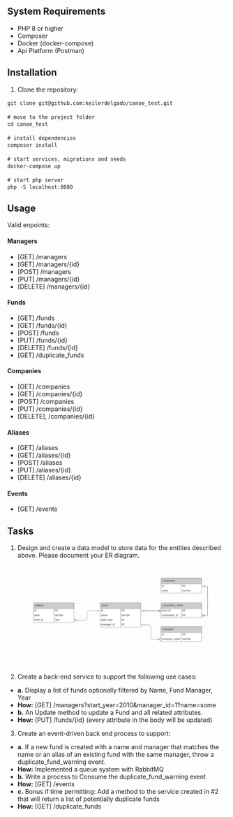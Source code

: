 ## System Requirements

- PHP 8 or higher
- Composer
- Docker (docker-compose)
- Api Platform (Postman)

## Installation

1. Clone the repository:

```
git clone git@github.com:keilerdelgado/canoe_test.git

# move to the project folder
cd canoe_test

# install dependencies
composer install

# start services, migrations and seeds
docker-compose up

# start php server
php -S localhost:8080

```

## Usage

Valid enpoints:

#### Managers

- [GET] /managers
- [GET] /managers/{id}
- [POST] /managers
- [PUT] /managers/{id}
- [DELETE] /managers/{id}

#### Funds

- [GET] /funds
- [GET] /funds/{id}
- [POST] /funds
- [PUT] /funds/{id}
- [DELETE] /funds/{id}
- [GET] /duplicate_funds

#### Companies

- [GET] /companies
- [GET] /companies/{id}
- [POST] /companies
- [PUT] /companies/{id}
- [DELETE], /companies/{id}

#### Aliases

- [GET] /aliases
- [GET] /aliases/{id}
- [POST] /aliases
- [PUT] /aliases/{id}
- [DELETE] /aliases/{id}

#### Events

- [GET] /events

## Tasks

1. Design and create a data model to store data for the entities described above. Please document your ER diagram.
   ![ERD](./assets/canoe_erd.png?raw=true "Title")

2. Create a back-end service to support the following use cases:

- **a.** Display a list of funds optionally filtered by Name, Fund Manager, Year
- **How:** [GET] /managers?start_year=2010&manager_id=1?name=some
- **b.** An Update method to update a Fund and all related attributes.
- **How:** [PUT] /funds/{id} (every attribute in the body will be updated)

3. Create an event-driven back end process to support:

- **a.** If a new fund is created with a name and manager that matches the name or an alias of an existing fund with the same manager, throw a duplicate_fund_warning event.
- **How:** Implemented a queue system with RabbitMQ
- **b.** Write a process to Consume the duplicate_fund_warning event
- **How:** [GET] /events
- **c.** Bonus if time permitting: Add a method to the service created in #2 that will return a list of potentially duplicate funds
- **How:** [GET] /duplicate_funds
